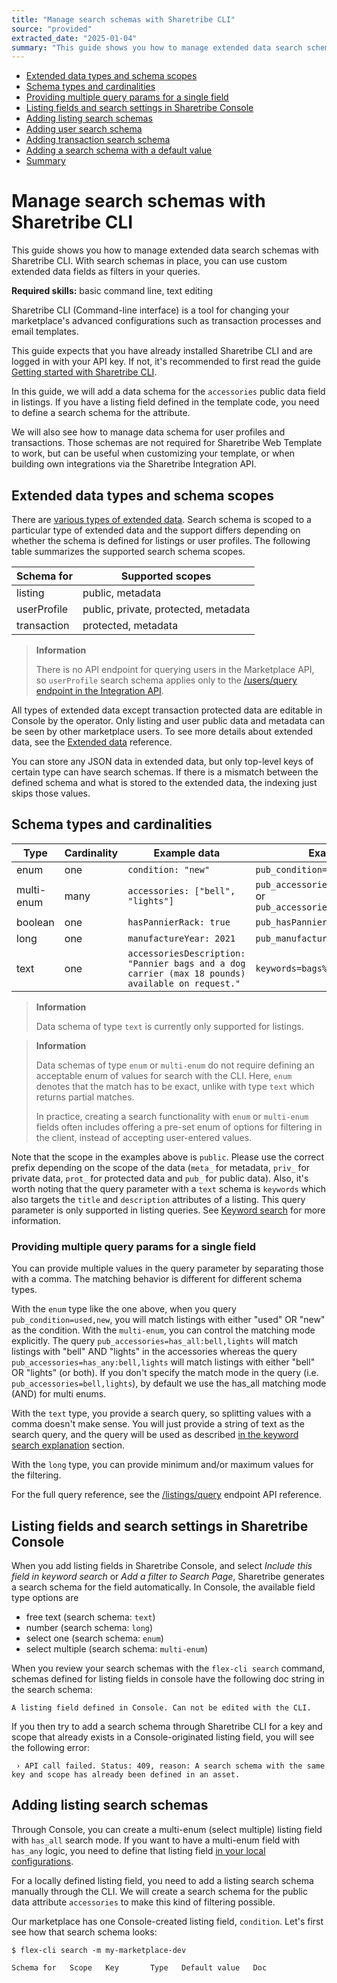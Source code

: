 ```yaml
---
title: "Manage search schemas with Sharetribe CLI"
source: "provided"
extracted_date: "2025-01-04"
summary: "This guide shows you how to manage extended data search schemas with Sharetribe CLI. With search schemas in place, you can use custom extended data fields as filters in your queries."
---
```


- [Extended data types and schema scopes](#extended-data-types-and-schema-scopes)
- [Schema types and cardinalities](#schema-types-and-cardinalities)
- [Providing multiple query params for a single field](#providing-multiple-query-params-for-a-single-field)
- [Listing fields and search settings in Sharetribe Console](#listing-fields-and-search-settings-in-sharetribe-console)
- [Adding listing search schemas](#adding-listing-search-schemas)
- [Adding user search schema](#adding-user-search-schema)
- [Adding transaction search schema](#adding-transaction-search-schema)
- [Adding a search schema with a default value](#adding-a-search-schema-with-a-default-value)
- [Summary](#summary)

# Manage search schemas with Sharetribe CLI

This guide shows you how to manage extended data search schemas with Sharetribe CLI. With search schemas in place, you can use custom extended data fields as filters in your queries.

**Required skills:** basic command line, text editing

Sharetribe CLI (Command-line interface) is a tool for changing your marketplace's advanced configurations such as transaction processes and email templates.

This guide expects that you have already installed Sharetribe CLI and are logged in with your API key. If not, it's recommended to first read the guide [Getting started with Sharetribe CLI](/docs/introduction/getting-started-with-sharetribe-cli/).

In this guide, we will add a data schema for the `accessories` public data field in listings. If you have a listing field defined in the template code, you need to define a search schema for the attribute.

We will also see how to manage data schema for user profiles and transactions. Those schemas are not required for Sharetribe Web Template to work, but can be useful when customizing your template, or when building own integrations via the Sharetribe Integration API.

## Extended data types and schema scopes

There are [various types of extended data](/docs/references/extended-data/). Search schema is scoped to a particular type of extended data and the support differs depending on whether the schema is defined for listings or user profiles. The following table summarizes the supported search schema scopes.

| Schema for | Supported scopes |
|------------|------------------|
| listing | public, metadata |
| userProfile | public, private, protected, metadata |
| transaction | protected, metadata |

> **Information**
> 
> There is no API endpoint for querying users in the Marketplace API, so `userProfile` search schema applies only to the [/users/query endpoint in the Integration API](https://www.sharetribe.com/api-reference/integration.html#query-users).

All types of extended data except transaction protected data are editable in Console by the operator. Only listing and user public data and metadata can be seen by other marketplace users. To see more details about extended data, see the [Extended data](/docs/references/extended-data/) reference.

You can store any JSON data in extended data, but only top-level keys of certain type can have search schemas. If there is a mismatch between the defined schema and what is stored to the extended data, the indexing just skips those values.

## Schema types and cardinalities

| Type | Cardinality | Example data | Example query |
|------|-------------|--------------|---------------|
| enum | one | `condition: "new"` | `pub_condition=new,used` |
| multi-enum | many | `accessories: ["bell", "lights"]` | `pub_accessories=has_all:bell,lights` or `pub_accessories=has_any:bell,lights` |
| boolean | one | `hasPannierRack: true` | `pub_hasPannierRack=true` |
| long | one | `manufactureYear: 2021` | `pub_manufactureYear=2020,2023` |
| text | one | `accessoriesDescription: "Pannier bags and a dog carrier (max 18 pounds) available on request."` | `keywords=bags%20dog%20carrier` |

> **Information**
> 
> Data schema of type `text` is currently only supported for listings.

> **Information**
> 
> Data schemas of type `enum` or `multi-enum` do not require defining an acceptable enum of values for search with the CLI. Here, `enum` denotes that the match has to be exact, unlike with type `text` which returns partial matches.
> 
> In practice, creating a search functionality with `enum` or `multi-enum` fields often includes offering a pre-set enum of options for filtering in the client, instead of accepting user-entered values.

Note that the scope in the examples above is `public`. Please use the correct prefix depending on the scope of the data (`meta_` for metadata, `priv_` for private data, `prot_` for protected data and `pub_` for public data). Also, it's worth noting that the query parameter with a `text` schema is `keywords` which also targets the `title` and `description` attributes of a listing. This query parameter is only supported in listing queries. See [Keyword search](/docs/concepts/how-the-listing-search-works/#keyword-search) for more information.

### Providing multiple query params for a single field

You can provide multiple values in the query parameter by separating those with a comma. The matching behavior is different for different schema types.

With the `enum` type like the one above, when you query `pub_condition=used,new`, you will match listings with either "used" OR "new" as the condition. With the `multi-enum`, you can control the matching mode explicitly. The query `pub_accessories=has_all:bell,lights` will match listings with "bell" AND "lights" in the accessories whereas the query `pub_accessories=has_any:bell,lights` will match listings with either "bell" OR "lights" (or both). If you don't specify the match mode in the query (i.e. `pub_accessories=bell,lights`), by default we use the has_all matching mode (AND) for multi enums.

With the `text` type, you provide a search query, so splitting values with a comma doesn't make sense. You will just provide a string of text as the search query, and the query will be used as described [in the keyword search explanation](/docs/concepts/how-the-listing-search-works/#keyword-search) section.

With the `long` type, you can provide minimum and/or maximum values for the filtering.

For the full query reference, see the [/listings/query](https://www.sharetribe.com/api-reference/marketplace.html#query-listings) endpoint API reference.

## Listing fields and search settings in Sharetribe Console

When you add listing fields in Sharetribe Console, and select *Include this field in keyword search* or *Add a filter to Search Page*, Sharetribe generates a search schema for the field automatically. In Console, the available field type options are

- free text (search schema: `text`)
- number (search schema: `long`)
- select one (search schema: `enum`)
- select multiple (search schema: `multi-enum`)

When you review your search schemas with the `flex-cli search` command, schemas defined for listing fields in console have the following doc string in the search schema:

```shell
A listing field defined in Console. Can not be edited with the CLI.
```

If you then try to add a search schema through Sharetribe CLI for a key and scope that already exists in a Console-originated listing field, you will see the following error:

```text
 › API call failed. Status: 409, reason: A search schema with the same key and scope has already been defined in an asset.
```

## Adding listing search schemas

Through Console, you can create a multi-enum (select multiple) listing field with `has_all` search mode. If you want to have a multi-enum field with `has_any` logic, you need to define that listing field [in your local configurations](/docs/how-to/extend-listing-data-in-template/).

For a locally defined listing field, you need to add a listing search schema manually through the CLI. We will create a search schema for the public data attribute `accessories` to make this kind of filtering possible.

Our marketplace has one Console-created listing field, `condition`. Let's first see how that search schema looks:

```text
$ flex-cli search -m my-marketplace-dev

Schema for   Scope   Key       Type   Default value   Doc